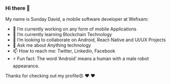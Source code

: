 ### Hi there 👋

My name is Sunday David, a mobile software developer at Wefixam:

- 🔭 I’m currently working on any form of mobile Applications
- 🌱 I’m currently learning Blockchain Technology
- 👯 I’m looking to collaborate on Android, React-Native and UI/UX Projects
- 💬 Ask me about Anything technology
- 📫 How to reach me: Twitter, Linkedin, Facebook
- ⚡ Fun fact: The word ‘Android’ means a human with a male robot appearance.

Thanks for checking out my profile:heart_eyes: :hearts: :hearts:

